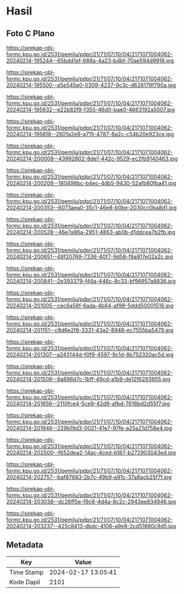 # Hasil

## Foto C Plano

https://sirekap-obj-formc.kpu.go.id/2531/pemilu/pdpr/21/71/07/10/04/2171071004062-20240214-195244--65bdd1ef-688a-4a23-b4bf-70ae594d9916.jpg

https://sirekap-obj-formc.kpu.go.id/2531/pemilu/pdpr/21/71/07/10/04/2171071004062-20240214-195500--a5e545e0-0309-4237-9c3c-d626179f790a.jpg

https://sirekap-obj-formc.kpu.go.id/2531/pemilu/pdpr/21/71/07/10/04/2171071004062-20240214-195632--e22b82f9-f355-46d0-bae0-4663192a5007.jpg

https://sirekap-obj-formc.kpu.go.id/2531/pemilu/pdpr/21/71/07/10/04/2171071004062-20240214-195818--2601a2e9-a715-4787-8a2c-c54b20e923ce.jpg

https://sirekap-obj-formc.kpu.go.id/2531/pemilu/pdpr/21/71/07/10/04/2171071004062-20240214-200008--43992802-8de1-442c-9529-ec2fb9140463.jpg

https://sirekap-obj-formc.kpu.go.id/2531/pemilu/pdpr/21/71/07/10/04/2171071004062-20240214-200208--180498bc-b4ec-4db5-9430-52afb80fba41.jpg

https://sirekap-obj-formc.kpu.go.id/2531/pemilu/pdpr/21/71/07/10/04/2171071004062-20240214-200353--6073aea0-35c1-46e8-b0be-2030cc0ba8d1.jpg

https://sirekap-obj-formc.kpu.go.id/2531/pemilu/pdpr/21/71/07/10/04/2171071004062-20240214-200528--46e7a96a-2951-4863-ab0b-d1ddcea7b2fb.jpg

https://sirekap-obj-formc.kpu.go.id/2531/pemilu/pdpr/21/71/07/10/04/2171071004062-20240214-200651--48f20769-7336-40f7-9d58-f9a917e02a2c.jpg

https://sirekap-obj-formc.kpu.go.id/2531/pemilu/pdpr/21/71/07/10/04/2171071004062-20240214-200841--2e393379-f46a-446c-8c33-bf96957a8836.jpg

https://sirekap-obj-formc.kpu.go.id/2531/pemilu/pdpr/21/71/07/10/04/2171071004062-20240214-201005--cec6a56f-6ada-4b64-af99-5ddd50001516.jpg

https://sirekap-obj-formc.kpu.go.id/2531/pemilu/pdpr/21/71/07/10/04/2171071004062-20240214-201151--c8d6e2f8-3331-43a2-8948-ec7555ba5479.jpg

https://sirekap-obj-formc.kpu.go.id/2531/pemilu/pdpr/21/71/07/10/04/2171071004062-20240214-201307--a243144d-f0f9-4597-9c1d-8b752320ac5d.jpg

https://sirekap-obj-formc.kpu.go.id/2531/pemilu/pdpr/21/71/07/10/04/2171071004062-20240214-201508--8a896d7c-1bff-49cd-a1b9-de12f6293955.jpg

https://sirekap-obj-formc.kpu.go.id/2531/pemilu/pdpr/21/71/07/10/04/2171071004062-20240214-201656--2110fce4-5ce9-42d9-afbd-7616bd2d55f7.jpg

https://sirekap-obj-formc.kpu.go.id/2531/pemilu/pdpr/21/71/07/10/04/2171071004062-20240214-201946--229b19d3-0021-41e7-97fe-a25a21d758e4.jpg

https://sirekap-obj-formc.kpu.go.id/2531/pemilu/pdpr/21/71/07/10/04/2171071004062-20240214-202500--f652dea2-14ac-4ced-b187-b272903043ed.jpg

https://sirekap-obj-formc.kpu.go.id/2531/pemilu/pdpr/21/71/07/10/04/2171071004062-20240214-202757--baf87683-2b7c-49b9-a91c-37a8acb25f7f.jpg

https://sirekap-obj-formc.kpu.go.id/2531/pemilu/pdpr/21/71/07/10/04/2171071004062-20240214-203038--dc26ff5e-f9c6-4d4a-8c2c-2943ee834946.jpg

https://sirekap-obj-formc.kpu.go.id/2531/pemilu/pdpr/21/71/07/10/04/2171071004062-20240214-203237--425c8413-dbdc-4106-a9e8-2cd51680c9d5.jpg


## Metadata

| Key        | Value               |
| ---------- | ------------------- |
| Time Stamp | 2024-02-17 13:05:41 |
| Kode Dapil | 2101                |




